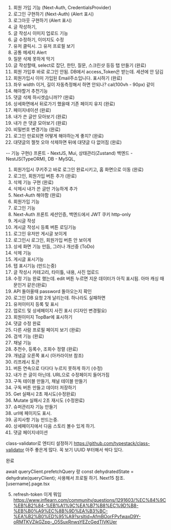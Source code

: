 1. 회원 가입 기능 (Next-Auth, CredentialsProvider)
2. 로그인 구현하기 (Next-Auth) (Alert 표시)
3. 로그아웃 구현하기 (Alert 표시)
4. 글 작성하기,
5. 글 작성시 이미지 업로드 기능
6. 글 수정하기, 이미지도 수정
7. 유저 클릭시. 그 유저 프로필 보기
8. 공통 메세지 Alert
9. 질문 삭제 못하게 막기
10. 글 작성할때, select로 잡단, 한탄, 질문, 스크린샷 등등 탭 만들기 (완료)
11. 회원 가입후 바로 로그인 안됨. DB에서 access_Token은 받는데. 세션에 안 담김
12. 회원가입시 이미 가입된 Email주소입니다. 표시하기 (완료)
13. 좌우 width 이거, 길이 자동측정해서 하면 안되나? cal(100vh - 90px) 같이
14. 해야할거 추천기능
15. 댓글 삭제 하시겟습니까?? (완료)
16. 상세화면에서 뒤로가기 했을때 기존 페이지 유지 (완료)
17. 페이지네이션 (완료)
18. 내가 쓴 글만 모아보기 (완료)
19. 내가 쓴 댓글 모아보기 (완료)
20. 비밀번호 변경기능 (완료)
21. 로그인 만료되면 어떻게 해야하는게 좋지? (완료)
22. 대댓글의 젤첫 오야 삭제하면 뒤에 대댓글 다 없어짐 (완료)

-- 기능 구현()
프론트 - NextJS, Mui, 상태관리(Zustand)
백엔드 - NestJS(TypeORM),
DB - MySQL,

1. 회원가입시 쿠키주고 바로 로그인 완료시키고, 홈 화면으로 이동 (완료)
2. 로그인, 회원가입 버튼 추가 (완료)
3. 삭제 기능 구현 (완료)
4. 삭제시 내가 쓴 글만 가능하게 추가
5. Next-Auth 해야함 (완료)
6. 회원가입 기능
7. 로그인 기능
8. Next-Auth 프론트 세션인증, 백엔드에서 JWT 쿠키 http-only
9. 게시글 작성
10. 게시글 작성시 등록 버튼 로딩기능
11. 로그인 유저만 게시글 보이게
12. 로그인시 로그인, 회원가입 버튼 안 보이게
13. 상세 화면 기능 만듬, 그러나 개선중 (ToDo)
14. 삭제 기능
15. 게시글 표시기능
16. 탭 표시기능 (만드는중)
17. 글 작성시 카테고리, 타이틀, 내용, 사진 업로드
18. 수정 기능 완료 했는데. edit 버튼 누르면 지운 데이터가 아직 표시됨. 아마 캐싱 때문인거 같은(완료)
19. API 돌아올때 password 돌아오는지 확인
20. 로그인 DB 요청 2개 날리는데. 하나라도 실패하면
21. 유저이미지 등록 및 표시
22. 업로드 및 상세페이지 사진 표시 (디자인 변경필요)
23. 회원이미지 TopBar에 표시하기
24. 댓글 수정 완료
25. 다른 사람 프로필 페이지 보기 (완료)
26. 검색 기능 (완료)
27. 채널 기능
28. 추천수, 등록수, 조회수 정렬 (완료)
29. 개념글 오른쪽 표시 (아카라이브 참조)
30. 리프레시 토큰
31. 버튼 연속으로 다다다 누르지 못하게 하기 (수정)
32. 내가 쓴 글이 아닌데. URL으로 수정페이지 들어가짐
33. 구독 테이블 만들기, 채널 테이블 만들기
34. 구독 버튼 만들고 데이터 저장하기
35. Get 실패시 2초 재시도(수정완료)
36. Mutate 실패시 2초 재시도 (수정완료)
37. 슈퍼관리자 기능 만들기
38. url에 페이지도 표시.
39. 공지사항 기능 만드는중.
40. 상세페이지에서 다음 스토리 볼수 있게 하기.
41. 댓글 페이지네이션

class-validator로 엔티티 설정하기
https://github.com/typestack/class-validator
아주 좋은게 많다. 꼭 보기 UUID 부터해서 싹다 있다.

완료

await queryClient.prefetchQuery 랑 const dehydratedState = dehydrate(queryClient);
사용해서 프로필 하기. Next15 참조. [username].page.tsx

5. refresh-token 이게 뭐임
   https://www.inflearn.com/community/questions/1291603/%EC%84%9C%EB%B2%84-%EB%A1%9C%EA%B7%B8%EC%9D%B8-%EB%B0%A9%EC%8B%9D%EA%B3%BC-%EA%B2%B0%ED%95%A9?srsltid=AfmBOorFPvfwaxD9Y-oRMTKVZikGZpp-_O5SuxRnwsYEZcGedTIVKUer
